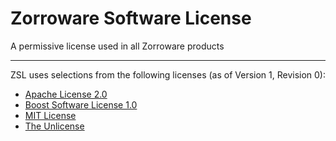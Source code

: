 # Zorroware Software License
A permissive license used in all Zorroware products
____

ZSL uses selections from the following licenses (as of Version 1, Revision 0):
* [Apache License 2.0](https://opensource.org/licenses/Apache-2.0)
* [Boost Software License 1.0](https://opensource.org/licenses/BSL-1.0)
* [MIT License](https://opensource.org/licenses/MIT)
* [The Unlicense](https://opensource.org/licenses/unlicense)

